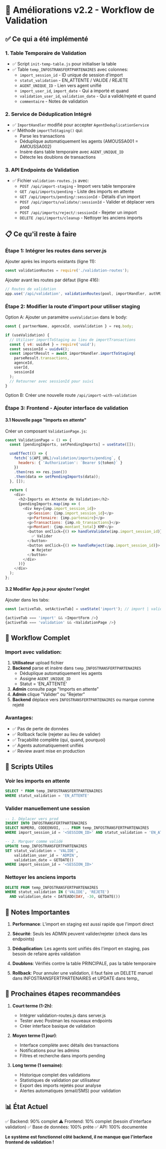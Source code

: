 # 🚀 Améliorations v2.2 - Workflow de Validation

## ✅ Ce qui a été implémenté

### 1. Table Temporaire de Validation
- ✅ Script `init-temp-table.js` pour initialiser la table
- ✅ Table `temp_INFOSTRANSFERTPARTENAIRES` avec colonnes:
  - `import_session_id` - ID unique de session d'import
  - `statut_validation` - EN_ATTENTE / VALIDE / REJETE
  - `AGENT_UNIQUE_ID` - Lien vers agent unifié
  - `import_user_id`, `import_date` - Qui a importé et quand
  - `validation_user_id`, `validation_date` - Qui a validé/rejeté et quand
  - `commentaire` - Notes de validation

### 2. Service de Déduplication Intégré
- ✅ `ImportHandler` modifié pour accepter `AgentDeduplicationService`
- ✅ Méthode `importToStaging()` qui:
  - Parse les transactions
  - Déduplique automatiquement les agents (AMOUSSA001 = AMOUSSA002)
  - Insère dans table temporaire avec `AGENT_UNIQUE_ID`
  - Détecte les doublons de transactions

### 3. API Endpoints de Validation
- ✅ Fichier `validation-routes.js` avec:
  - `POST /api/import-staging` - Import vers table temporaire
  - `GET /api/imports/pending` - Liste des imports en attente
  - `GET /api/imports/pending/:sessionId` - Détails d'un import
  - `POST /api/imports/validate/:sessionId` - Valider et déplacer vers prod
  - `POST /api/imports/reject/:sessionId` - Rejeter un import
  - `DELETE /api/imports/cleanup` - Nettoyer les anciens imports

## 📋 Ce qu'il reste à faire

### Étape 1: Intégrer les routes dans server.js

Ajouter après les imports existants (ligne 11):
```javascript
const validationRoutes = require('./validation-routes');
```

Ajouter avant les routes par défaut (ligne 416):
```javascript
// Routes de validation
app.use('/api/validation', validationRoutes(pool, importHandler, authMiddleware));
```

### Étape 2: Modifier la route d'import pour utiliser staging

Option A: Ajouter un paramètre `useValidation` dans le body:
```javascript
const { partnerName, agenceId, useValidation } = req.body;

if (useValidation) {
  // Utiliser importToStaging au lieu de importTransactions
  const { v4: uuidv4 } = require('uuid');
  const sessionId = uuidv4();
  const importResult = await importHandler.importToStaging(
    parseResult.transactions,
    agenceId,
    userId,
    sessionId
  );
  // Retourner avec sessionId pour suivi
}
```

Option B: Créer une nouvelle route `/api/import-with-validation`

### Étape 3: Frontend - Ajouter interface de validation

#### 3.1 Nouvelle page "Imports en attente"

Créer un composant `ValidationPage.js`:
```javascript
const ValidationPage = () => {
  const [pendingImports, setPendingImports] = useState([]);

  useEffect(() => {
    fetch(`${API_URL}/validation/imports/pending`, {
      headers: { 'Authorization': `Bearer ${token}` }
    })
    .then(res => res.json())
    .then(data => setPendingImports(data));
  }, []);

  return (
    <div>
      <h2>Imports en Attente de Validation</h2>
      {pendingImports.map(imp => (
        <div key={imp.import_session_id}>
          <p>Session: {imp.import_session_id}</p>
          <p>Partenaire: {imp.partenaire}</p>
          <p>Transactions: {imp.nb_transactions}</p>
          <p>Montant: {imp.montant_total} KMF</p>
          <button onClick={() => handleValidate(imp.import_session_id)}>
            ✅ Valider
          </button>
          <button onClick={() => handleReject(imp.import_session_id)}>
            ❌ Rejeter
          </button>
        </div>
      ))}
    </div>
  );
};
```

#### 3.2 Modifier App.js pour ajouter l'onglet

Ajouter dans les tabs:
```javascript
const [activeTab, setActiveTab] = useState('import'); // import | validation

{activeTab === 'import' && <ImportForm />}
{activeTab === 'validation' && <ValidationPage />}
```

## 🎯 Workflow Complet

### Import avec validation:

1. **Utilisateur** upload fichier
2. **Backend** parse et insère dans `temp_INFOSTRANSFERTPARTENAIRES`
   - Déduplique automatiquement les agents
   - Assigne `AGENT_UNIQUE_ID`
   - Statut = 'EN_ATTENTE'
3. **Admin** consulte page "Imports en attente"
4. **Admin** clique "Valider" ou "Rejeter"
5. **Backend** déplace vers `INFOSTRANSFERTPARTENAIRES` ou marque comme rejeté

### Avantages:
- ✅ Pas de perte de données
- ✅ Rollback facile (rejeter au lieu de valider)
- ✅ Traçabilité complète (qui, quand, pourquoi)
- ✅ Agents automatiquement unifiés
- ✅ Review avant mise en production

## 🔧 Scripts Utiles

### Voir les imports en attente
```sql
SELECT * FROM temp_INFOSTRANSFERTPARTENAIRES
WHERE statut_validation = 'EN_ATTENTE'
```

### Valider manuellement une session
```sql
-- 1. Déplacer vers prod
INSERT INTO INFOSTRANSFERTPARTENAIRES
SELECT NUMERO, CODEENVOI, ... FROM temp_INFOSTRANSFERTPARTENAIRES
WHERE import_session_id = '<SESSION_ID>' AND statut_validation = 'EN_ATTENTE'

-- 2. Marquer comme validé
UPDATE temp_INFOSTRANSFERTPARTENAIRES
SET statut_validation = 'VALIDE',
    validation_user_id = 'ADMIN',
    validation_date = GETDATE()
WHERE import_session_id = '<SESSION_ID>'
```

### Nettoyer les anciens imports
```sql
DELETE FROM temp_INFOSTRANSFERTPARTENAIRES
WHERE statut_validation IN ('VALIDE', 'REJETE')
  AND validation_date < DATEADD(DAY, -30, GETDATE())
```

## 📝 Notes Importantes

1. **Performance**: L'import en staging est aussi rapide que l'import direct

2. **Sécurité**: Seuls les ADMIN peuvent valider/rejeter (check dans les endpoints)

3. **Déduplication**: Les agents sont unifiés dès l'import en staging, pas besoin de refaire après validation

4. **Doublons**: Vérifiés contre la table PRINCIPALE, pas la table temporaire

5. **Rollback**: Pour annuler une validation, il faut faire un DELETE manuel dans INFOSTRANSFERTPARTENAIRES et UPDATE dans temp_

## 🚀 Prochaines étapes recommandées

1. **Court terme (1-2h)**:
   - Intégrer validation-routes.js dans server.js
   - Tester avec Postman les nouveaux endpoints
   - Créer interface basique de validation

2. **Moyen terme (1 jour)**:
   - Interface complète avec détails des transactions
   - Notifications pour les admins
   - Filtres et recherche dans imports pending

3. **Long terme (1 semaine)**:
   - Historique complet des validations
   - Statistiques de validation par utilisateur
   - Export des imports rejetés pour analyse
   - Alertes automatiques (email/SMS) pour validation

## 📊 État Actuel

✅ Backend: 90% complet
⚠️ Frontend: 10% complet (besoin d'interface validation)
✅ Base de données: 100% prête
✅ API: 100% documentée

**Le système est fonctionnel côté backend, il ne manque que l'interface frontend de validation !**
